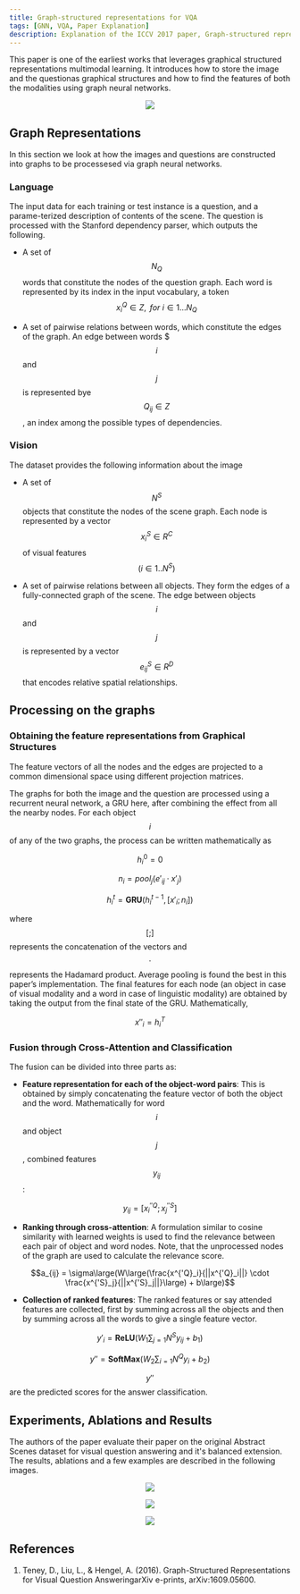 ```yaml
---
title: Graph-structured representations for VQA
tags: [GNN, VQA, Paper Explanation]
description: Explanation of the ICCV 2017 paper, Graph-structured representations for VQA
---
```


This paper is one of the earliest works that leverages graphical structured representations multimodal learning. It introduces how to store the image and the questionas graphical structures and how to find the features of both the modalities using graph neural networks.

<p align="center">
  <img src="https://raw.githubusercontent.com/itsShnik/itsShnik.github.io/master/_blog_images/GNNForVQA/gsr_model.png">
</p>

## Graph Representations

In this section we look at how the images and questions are constructed into graphs to be processesed via graph neural networks.

### Language

The input data for each training or test instance is a question, and a parame-terized description of contents of the scene. The question is processed with the Stanford dependency parser, which outputs the following.

- A set of $$N_Q$$ words that constitute the nodes of the question graph. Each word is represented by its index in the input vocabulary, a token $$x_i^Q \in Z, \textit{ for } i \in 1...N_Q$$

- A set of pairwise relations between words, which constitute the edges of the graph. An edge between words $$$i$$ and $$j$$ is represented bye $$Q_{ij} \in Z$$, an index among the possible types of dependencies.

### Vision

The dataset provides the following information about the image

- A set of $$N^S$$ objects that constitute the nodes of the scene graph. Each node is represented by a vector $$x_i^S \in R^C$$ of visual features $$(i \in 1..N^S)$$

- A set of pairwise relations between all objects. They form the edges of a fully-connected graph of the scene. The edge between objects $$i$$ and $$j$$ is represented by a vector $$e^S_{ij} \in R^D$$ that encodes relative spatial relationships.

## Processing on the graphs

### Obtaining the feature representations from Graphical Structures

The feature vectors of all the nodes and the edges are projected to a common dimensional space using different projection matrices.

The graphs for both the image and the question are processed using a recurrent neural network, a GRU here, after combining the effect from all the nearby nodes. For each object $$i$$ of any of the two graphs, the process can be written mathematically as

$$h_i^0 = 0$$

$$n_i = pool_j(e'_{ij} \cdot x'_j)$$

$$h_i^t = \mathbf{GRU}(h_i^{t-1}, [x'_i; n_i])$$

where $$[;]$$ represents the concatenation of the vectors and $$\cdot$$ represents the Hadamard product. Average pooling is found the best in this paper’s implementation. The final features for each node (an object in case of visual modality and a word in case of linguistic modality) are obtained by taking the output from the final state of the GRU. Mathematically,

$$x''_i = h_i^T$$

### Fusion through Cross-Attention and Classification

The fusion can be divided into three parts as:

- __Feature representation for each of the object-word pairs__: This is obtained by simply concatenating the feature vector of both the object and the word. Mathematically for word $$i$$ and object $$j$$, combined features $$y_{ij}$$:

$$y_{ij} = [x^{''Q}_i; x^{''S}_j]$$

- __Ranking through cross-attention__: A formulation similar to cosine similarity with learned weights is used to find the relevance between each pair of object and word nodes. Note, that the unprocessed nodes of the graph are used to calculate the relevance score.

$$a_{ij} = \sigma\large(W\large(\frac{x^{'Q}_i}{||x^{'Q}_i||} \cdot \frac{x^{'S}_j}{||x^{'S}_j||}\large) + b\large)$$

- __Collection of ranked features__: The ranked features or say attended features are collected, first by summing across all the objects and then by summing across all the words to give a single feature vector.

$$y'_i = \mathbf{ReLU}(W_1 \displaystyle\sum_{j=1}{N^S}y_{ij} + b_1)$$

$$y'' = \mathbf{SoftMax}(W_2 \displaystyle\sum_{i=1}{N^Q}y_{i} + b_2)$$

$$y''$$ are the predicted scores for the answer classification.

## Experiments, Ablations and Results

The authors of the paper evaluate their paper on the original Abstract Scenes dataset for visual question answering and it's balanced  extension. The results, ablations and a few examples are described in the following images.

<p align="center">
  <img src="https://raw.githubusercontent.com/itsShnik/itsShnik.github.io/master/_blog_images/GNNForVQA/gsr_results1.png">
</p>


<p align="center">
  <img src="https://raw.githubusercontent.com/itsShnik/itsShnik.github.io/master/_blog_images/GNNForVQA/gsr_results2.png">
</p>


<p align="center">
  <img src="https://raw.githubusercontent.com/itsShnik/itsShnik.github.io/master/_blog_images/GNNForVQA/gsr_examples.png">
</p>

## References

1.  Teney, D., Liu, L., & Hengel, A. (2016). Graph-Structured Representations for Visual Question AnsweringarXiv e-prints, arXiv:1609.05600.


